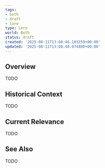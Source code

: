 ```yaml
---
tags:
- both
- draft
- lore
type: Lore
world: Both
status: draft
created: '2025-08-11T13:08:46.181259+00:00'
updated: '2025-08-11T13:08:48.074880+00:00'
---
```



## Overview

TODO
## Historical Context

TODO
## Current Relevance

TODO
## See Also

TODO
